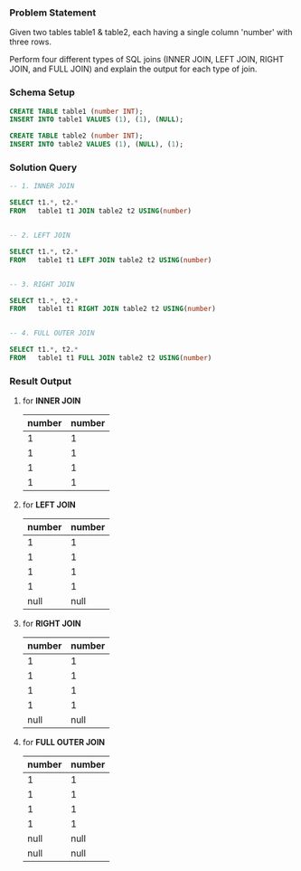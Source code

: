 ### Problem Statement

Given two tables table1 & table2, each having a single column 'number' with three rows.

Perform four different types of SQL joins (INNER JOIN, LEFT JOIN, RIGHT JOIN, and FULL JOIN) and explain the output for each type of join.


### Schema Setup

```sql
CREATE TABLE table1 (number INT);
INSERT INTO table1 VALUES (1), (1), (NULL);

CREATE TABLE table2 (number INT);
INSERT INTO table2 VALUES (1), (NULL), (1);
```



### Solution Query

```sql
-- 1. INNER JOIN

SELECT t1.*, t2.*
FROM   table1 t1 JOIN table2 t2 USING(number)


-- 2. LEFT JOIN

SELECT t1.*, t2.*
FROM   table1 t1 LEFT JOIN table2 t2 USING(number)


-- 3. RIGHT JOIN

SELECT t1.*, t2.*
FROM   table1 t1 RIGHT JOIN table2 t2 USING(number)


-- 4. FULL OUTER JOIN

SELECT t1.*, t2.*
FROM   table1 t1 FULL JOIN table2 t2 USING(number)
```



### Result Output

1. for **INNER JOIN**

    number |	number |
    --|--|
    1 |	1 |
    1 |	1 |
    1 |	1 |
    1 |	1 |


2. for **LEFT JOIN**

    number |	number |
    --|--|
    1 |	1 |
    1 |	1 |
    1 |	1 |
    1 |	1 |
    null |	null |



3. for **RIGHT JOIN**

    number |	number |
    --|--|
    1 |	1 |
    1 |	1 |
    1 |	1 |
    1 |	1 |
    null |	null |


4. for **FULL OUTER JOIN**

    number |	number |
    --|--|
    1 |	1 |
    1 |	1 |
    1 |	1 |
    1 |	1 |
    null |	null |
    null |	null |

